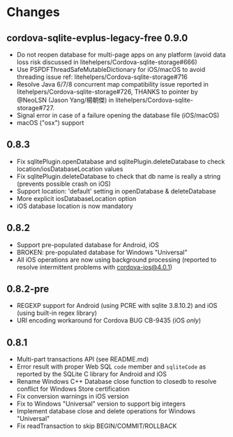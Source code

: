 # Changes

## cordova-sqlite-evplus-legacy-free 0.9.0

- Do not reopen database for multi-page apps on any platform (avoid data loss risk discussed in litehelpers/Cordova-sqlite-storage#666)
- Use PSPDFThreadSafeMutableDictionary for iOS/macOS to avoid threading issue ref: litehelpers/Cordova-sqlite-storage#716
- Resolve Java 6/7/8 concurrent map compatibility issue reported in litehelpers/Cordova-sqlite-storage#726, THANKS to pointer by @NeoLSN (Jason Yang/楊朝傑) in litehelpers/Cordova-sqlite-storage#727.
- Signal error in case of a failure opening the database file (iOS/macOS)
- macOS ("osx") support

## 0.8.3

- Fix sqlitePlugin.openDatabase and sqlitePlugin.deleteDatabase to check location/iosDatabaseLocation values
- Fix sqlitePlugin.deleteDatabase to check that db name is really a string (prevents possible crash on iOS)
- Support location: 'default' setting in openDatabase & deleteDatabase
- More explicit iosDatabaseLocation option
- iOS database location is now mandatory

## 0.8.2

- Support pre-populated database for Android, iOS
- BROKEN: pre-populated database for Windows "Universal"
- All iOS operations are now using background processing (reported to resolve intermittent problems with cordova-ios@4.0.1)

## 0.8.2-pre

- REGEXP support for Android (using PCRE with sqlite 3.8.10.2) and iOS (using built-in regex library)
- URI encoding workaround for Cordova BUG CB-9435 (iOS *only*)

## 0.8.1

- Multi-part transactions API (see README.md)
- Error result with proper Web SQL `code` member and `sqliteCode` as reported by the SQLite C library for Android and iOS
- Rename Windows C++ Database close function to closedb to resolve conflict for Windows Store certification
- Fix conversion warnings in iOS version
- Fix to Windows "Universal" version to support big integers
- Implement database close and delete operations for Windows "Universal"
- Fix readTransaction to skip BEGIN/COMMIT/ROLLBACK
